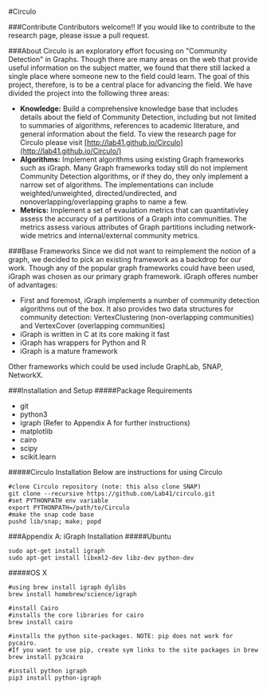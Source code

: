 #Circulo


###Contribute
Contributors welcome!! If you would like to contribute to the research page, please issue a pull request.

###About
Circulo is an exploratory effort focusing on "Community Detection" in Graphs. Though there are many areas on the web that provide useful information on the subject matter, we found that there still lacked a single place where someone new to the field could learn.  The goal of this project, therefore, is to be a central place for advancing the field. We have divided the project into the following three areas:

- <b>Knowledge:</b>  Build a comprehensive knowledge base that includes details about the field of Community Detection, including but not limited to summaries of algorithms, references to academic literature, and general information about the field. To view the research page for Circulo please visit [http://lab41.github.io/Circulo](http://lab41.github.io/Circulo/)
- <b>Algorithms:</b> Implement algorithms using existing Graph frameworks such as iGraph. Many Graph frameworks today still do not implement Community Detection algorithms, or if they do, they only implement a narrow set of algorithms. The implementations can include weighted/unweighted, directed/undirected, and nonoverlapping/overlapping graphs to name a few.
- <b>Metrics:</b> Implement a set of evaulation metrics that can quantitativley assess the accuracy of a partitions of a Graph into communities. The metrics assess various attributes of Graph partitions including network-wide metrics and internal/external community metrics.


###Base Frameworks
Since we did not want to reimplement the notion of a graph, we decided to pick an existing framework as a backdrop for our work.  Though any of the popular graph frameworks could have been used, iGraph was chosen as our primary graph framework. iGraph offeres number of advantages:

- First and foremost, iGraph implements a number of community detection algorithms out of the box. It also provides two data structures for community detection: VertexClustering (non-overlapping communities) and VertexCover (overlapping communities)
- iGraph is written in C at its core making it fast
- iGraph has wrappers for Python and R
- iGraph is a mature framework

Other frameworks which could be used include GraphLab, SNAP, NetworkX.


###Installation and Setup
#####Package Requirements

-  git
-  python3
-  igraph (Refer to Appendix A for further instructions)
-  matplotlib
-  cairo
-  scipy
-  scikit.learn
  

#####Circulo Installation
Below are instructions for using Circulo

	#clone Circulo repository (note: this also clone SNAP)
	git clone --recursive https://github.com/Lab41/circulo.git
	#set PYTHONPATH env variable
	export PYTHONPATH=/path/to/Circulo
    #make the snap code base
    pushd lib/snap; make; popd


###Appendix A: iGraph Installation
#####Ubuntu

    sudo apt-get install igraph
    sudo apt-get install libxml2-dev libz-dev python-dev

#####OS X
	
	#using brew install igraph dylibs
	brew install homebrew/science/igraph
    
	#install Cairo
	#installs the core libraries for cairo
	brew install cairo 
	
	#installs the python site-packages. NOTE: pip does not work for pycairo. 
	#If you want to use pip, create sym links to the site packages in brew
	brew install py3cairo

    #install python igraph
    pip3 install python-igraph

